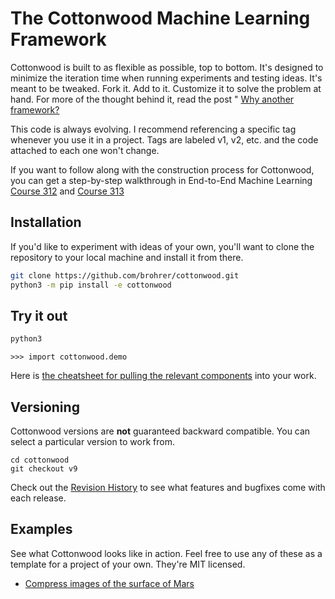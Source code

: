 # The Cottonwood Machine Learning Framework

Cottonwood is built to as flexible as possible, top to bottom.
It's designed to minimize the iteration time when running experiments
and testing ideas. It's meant to be tweaked. Fork it. Add to it. Customize it
to solve the problem at hand. For more of the thought behind it, read
the post "
[Why another framework?](https://end-to-end-machine-learning.teachable.com/blog/171633/cottonwood-flexible-neural-network-framework)

This code is always evolving. I recommend referencing a specific tag
whenever you use it in a project. Tags are labeled v1, v2, etc. and
the code attached to each one won't change.

If you want to follow along with the construction process for Cottonwood,
you can get a step-by-step walkthrough in End-to-End Machine Learning
[Course 312](https://end-to-end-machine-learning.teachable.com/p/write-a-neural-network-framework/)
and
[Course 313](https://end-to-end-machine-learning.teachable.com/p/advanced-neural-network-methods/)

## Installation

If you'd like to experiment with ideas of your own, you'll want
to clone the repository to your local machine and install it from there.

```bash
git clone https://github.com/brohrer/cottonwood.git
python3 -m pip install -e cottonwood
```

## Try it out

```bash
python3
```
```python3
>>> import cottonwood.demo
```

Here is
[the cheatsheet for pulling the relevant components](cottonwood/doc/cheatsheet.md)
into your work.

## Versioning

Cottonwood versions are **not** guaranteed backward compatible.
You can select a particular version to work from.

```
cd cottonwood
git checkout v9
```

Check out the [Revision History](cottonwood/doc/revision_history.md)
to see what features and bugfixes come with each release.

## Examples

See what Cottonwood looks like in action.
Feel free to use any of these as a template for a project of your own.
They're MIT licensed.

* [Compress images of the surface of Mars](
  https://github.com/brohrer/cottonwood_martian_images)
